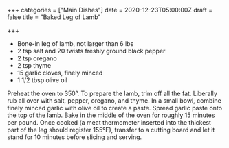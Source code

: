 +++
categories = ["Main Dishes"]
date = 2020-12-23T05:00:00Z
draft = false
title = "Baked Leg of Lamb"

+++
* Bone-in leg of lamb, not larger than 6 lbs 
* 2 tsp salt and 20 twists freshly ground black pepper 
* 2 tsp oregano 
* 2 tsp thyme 
* 15 garlic cloves, finely minced 
* 1 1/2 tbsp olive oil

Preheat the oven to 350°. To prepare the lamb, trim off all the fat. Liberally rub all over with salt, pepper, oregano, and thyme. In a small bowl, combine finely minced garlic with olive oil to create a paste. Spread garlic paste onto the top of the lamb. Bake in the middle of the oven for roughly 15 minutes per pound. Once cooked (a meat thermometer inserted into the thickest part of the leg should register 155°F), transfer to a cutting board and let it stand for 10 minutes before slicing and serving.